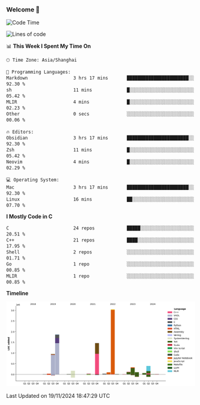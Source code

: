 ### Welcome 👋

<!--START_SECTION:waka-->
![Code Time](http://img.shields.io/badge/Code%20Time-1%2C738%20hrs%2055%20mins-blue)

![Lines of code](https://img.shields.io/badge/From%20Hello%20World%20I%27ve%20Written-8.7%20million%20lines%20of%20code-blue)

📊 **This Week I Spent My Time On** 

```text
🕑︎ Time Zone: Asia/Shanghai

💬 Programming Languages: 
Markdown                 3 hrs 17 mins       ███████████████████████░░   92.30 % 
sh                       11 mins             █░░░░░░░░░░░░░░░░░░░░░░░░   05.42 % 
MLIR                     4 mins              █░░░░░░░░░░░░░░░░░░░░░░░░   02.23 % 
Other                    0 secs              ░░░░░░░░░░░░░░░░░░░░░░░░░   00.06 % 

🔥 Editors: 
Obsidian                 3 hrs 17 mins       ███████████████████████░░   92.30 % 
Zsh                      11 mins             █░░░░░░░░░░░░░░░░░░░░░░░░   05.42 % 
Neovim                   4 mins              █░░░░░░░░░░░░░░░░░░░░░░░░   02.29 % 

💻 Operating System: 
Mac                      3 hrs 17 mins       ███████████████████████░░   92.30 % 
Linux                    16 mins             ██░░░░░░░░░░░░░░░░░░░░░░░   07.70 % 
```

**I Mostly Code in C** 

```text
C                        24 repos            █████░░░░░░░░░░░░░░░░░░░░   20.51 % 
C++                      21 repos            ████░░░░░░░░░░░░░░░░░░░░░   17.95 % 
Shell                    2 repos             ░░░░░░░░░░░░░░░░░░░░░░░░░   01.71 % 
Go                       1 repo              ░░░░░░░░░░░░░░░░░░░░░░░░░   00.85 % 
MLIR                     1 repo              ░░░░░░░░░░░░░░░░░░░░░░░░░   00.85 % 
```



**Timeline**

![Lines of Code chart](https://raw.githubusercontent.com/Bohan-hu/Bohan-hu/master/assets/bar_graph.png)


 Last Updated on 19/11/2024 18:47:29 UTC
<!--END_SECTION:waka-->



